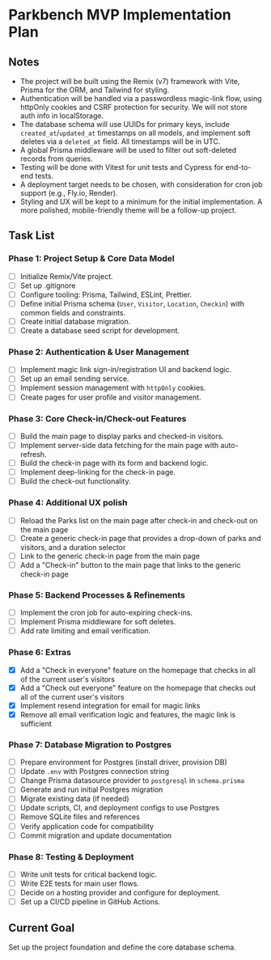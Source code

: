 # Parkbench MVP Implementation Plan

## Notes

- The project will be built using the Remix (v7) framework with Vite, Prisma for the ORM, and Tailwind for styling.
- Authentication will be handled via a passwordless magic-link flow, using httpOnly cookies and CSRF protection for security. We will not store auth info in localStorage.
- The database schema will use UUIDs for primary keys, include `created_at`/`updated_at` timestamps on all models, and implement soft deletes via a `deleted_at` field. All timestamps will be in UTC.
- A global Prisma middleware will be used to filter out soft-deleted records from queries.
- Testing will be done with Vitest for unit tests and Cypress for end-to-end tests.
- A deployment target needs to be chosen, with consideration for cron job support (e.g., Fly.io, Render).
- Styling and UX will be kept to a minimum for the initial implementation. A more polished, mobile-friendly theme will be a follow-up project.

## Task List

### Phase 1: Project Setup & Core Data Model

- [ ] Initialize Remix/Vite project.
- [ ] Set up .gitignore
- [ ] Configure tooling: Prisma, Tailwind, ESLint, Prettier.
- [ ] Define initial Prisma schema (`User`, `Visitor`, `Location`, `Checkin`) with common fields and constraints.
- [ ] Create initial database migration.
- [ ] Create a database seed script for development.

### Phase 2: Authentication & User Management

- [ ] Implement magic link sign-in/registration UI and backend logic.
- [ ] Set up an email sending service.
- [ ] Implement session management with `httpOnly` cookies.
- [ ] Create pages for user profile and visitor management.

### Phase 3: Core Check-in/Check-out Features

- [ ] Build the main page to display parks and checked-in visitors.
- [ ] Implement server-side data fetching for the main page with auto-refresh.
- [ ] Build the check-in page with its form and backend logic.
- [ ] Implement deep-linking for the check-in page.
- [ ] Build the check-out functionality.

### Phase 4: Additional UX polish

- [ ] Reload the Parks list on the main page after check-in and check-out on the main page
- [ ] Create a generic check-in page that provides a drop-down of parks and visitors, and a duration selector
- [ ] Link to the generic check-in page from the main page
- [ ] Add a "Check-in" button to the main page that links to the generic check-in page

### Phase 5: Backend Processes & Refinements

- [ ] Implement the cron job for auto-expiring check-ins.
- [ ] Implement Prisma middleware for soft deletes.
- [ ] Add rate limiting and email verification.

### Phase 6: Extras

- [x] Add a "Check in everyone" feature on the homepage that checks in all of the current user's visitors
- [x] Add a "Check out everyone" feature on the homepage that checks out all of the current user's visitors
- [x] Implement resend integration for email for magic links
- [x] Remove all email verification logic and features, the magic link is sufficient

### Phase 7: Database Migration to Postgres

- [ ] Prepare environment for Postgres (install driver, provision DB)
- [ ] Update `.env` with Postgres connection string
- [ ] Change Prisma datasource provider to `postgresql` in `schema.prisma`
- [ ] Generate and run initial Postgres migration
- [ ] Migrate existing data (if needed)
- [ ] Update scripts, CI, and deployment configs to use Postgres
- [ ] Remove SQLite files and references
- [ ] Verify application code for compatibility
- [ ] Commit migration and update documentation

### Phase 8: Testing & Deployment

- [ ] Write unit tests for critical backend logic.
- [ ] Write E2E tests for main user flows.
- [ ] Decide on a hosting provider and configure for deployment.
- [ ] Set up a CI/CD pipeline in GitHub Actions.

## Current Goal

Set up the project foundation and define the core database schema.
